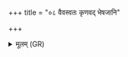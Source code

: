 +++
title = "०८ वैवस्वतः कृणवद् भेषजानि"

+++
<details><summary>मूलम् (GR)</summary>

वैवस्वतः कृणवद् भेषजानि  
मधुभागो मधुना सं सृजाति ।  
मातुर् यद् एन इषितं न आगन्  
यद् वा पितापराद्धो जिहीडे ॥
</details>
